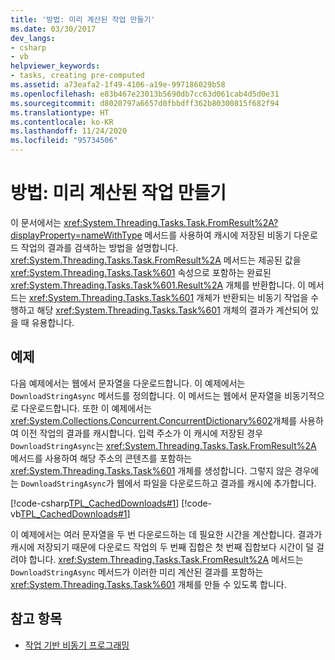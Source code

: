```yaml
---
title: '방법: 미리 계산된 작업 만들기'
ms.date: 03/30/2017
dev_langs:
- csharp
- vb
helpviewer_keywords:
- tasks, creating pre-computed
ms.assetid: a73eafa2-1f49-4106-a19e-997186029b58
ms.openlocfilehash: e83b467e23013b5690db7cc63d061cab4d5d0e31
ms.sourcegitcommit: d8020797a6657d0fbbdff362b80300815f682f94
ms.translationtype: HT
ms.contentlocale: ko-KR
ms.lasthandoff: 11/24/2020
ms.locfileid: "95734506"
---
```

# <a name="how-to-create-pre-computed-tasks"></a>방법: 미리 계산된 작업 만들기

이 문서에서는 <xref:System.Threading.Tasks.Task.FromResult%2A?displayProperty=nameWithType> 메서드를 사용하여 캐시에 저장된 비동기 다운로드 작업의 결과를 검색하는 방법을 설명합니다. <xref:System.Threading.Tasks.Task.FromResult%2A> 메서드는 제공된 값을 <xref:System.Threading.Tasks.Task%601> 속성으로 포함하는 완료된 <xref:System.Threading.Tasks.Task%601.Result%2A> 개체를 반환합니다. 이 메서드는 <xref:System.Threading.Tasks.Task%601> 개체가 반환되는 비동기 작업을 수행하고 해당 <xref:System.Threading.Tasks.Task%601> 개체의 결과가 계산되어 있을 때 유용합니다.  
  
## <a name="example"></a>예제  

 다음 예제에서는 웹에서 문자열을 다운로드합니다. 이 예제에서는 `DownloadStringAsync` 메서드를 정의합니다. 이 메서드는 웹에서 문자열을 비동기적으로 다운로드합니다. 또한 이 예제에서는 <xref:System.Collections.Concurrent.ConcurrentDictionary%602>개체를 사용하여 이전 작업의 결과를 캐시합니다. 입력 주소가 이 캐시에 저장된 경우 `DownloadStringAsync`는 <xref:System.Threading.Tasks.Task.FromResult%2A> 메서드를 사용하여 해당 주소의 콘텐츠를 포함하는 <xref:System.Threading.Tasks.Task%601> 개체를 생성합니다. 그렇지 않은 경우에는 `DownloadStringAsync`가 웹에서 파일을 다운로드하고 결과를 캐시에 추가합니다.  
  
 [!code-csharp[TPL_CachedDownloads#1](../../../samples/snippets/csharp/VS_Snippets_Misc/tpl_cacheddownloads/cs/cacheddownloads.cs#1)]
 [!code-vb[TPL_CachedDownloads#1](../../../samples/snippets/visualbasic/VS_Snippets_Misc/tpl_cacheddownloads/vb/cacheddownloads.vb#1)]  
  
 이 예제에서는 여러 문자열을 두 번 다운로드하는 데 필요한 시간을 계산합니다. 결과가 캐시에 저장되기 때문에 다운로드 작업의 두 번째 집합은 첫 번째 집합보다 시간이 덜 걸려야 합니다. <xref:System.Threading.Tasks.Task.FromResult%2A> 메서드는 `DownloadStringAsync` 메서드가 이러한 미리 계산된 결과를 포함하는 <xref:System.Threading.Tasks.Task%601> 개체를 만들 수 있도록 합니다.  
  
## <a name="see-also"></a>참고 항목

- [작업 기반 비동기 프로그래밍](task-based-asynchronous-programming.md)
